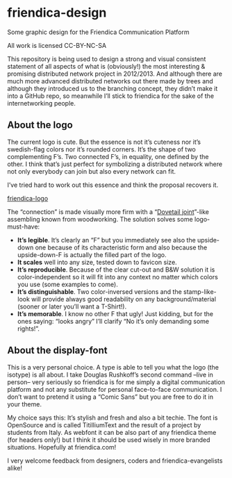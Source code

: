 friendica-design
================

Some graphic design for the Friendica Communication Platform

All work is licensed CC-BY-NC-SA

This repository is being used to design a strong and visual consistent statement of all aspects of what is (obviously!) the most interesting & promising distributed network project in 2012/2013. And although there are much more advanced distributed networks out there made by trees and although they introduced us to the branching concept, they didn’t make it into a GitHub repo, so meanwhile I’ll stick to friendica for the sake of the internetworking people.


About the logo
-----------------

The current logo is cute. But the essence is not it’s cuteness nor it’s swedish-flag colors nor it’s rounded corners. It’s the shape of two complementing F’s. Two connected F’s, in equality, one defined by the other. I think that’s just perfect for symbolizing a distributed network where not only everybody can join but also every network can fit.

I’ve tried hard to work out this essence and think the proposal recovers it. 

[friendica-logo](logo/use/friendica_logo_black_600.png)

The “connection” is made visually more firm with a “[Dovetail joint](http://en.wikipedia.org/wiki/Dovetail_joint)”-like assembling known from woodworking. The solution solves some logo-must-have:
- **It’s legible**. It’s clearly an “F” but you immediately see also the upside-down one because of its characteristic form and also because the upside-down-F is actually the filled part of the logo.
- **It scales** well into any size, tested down to favicon size.
- **It’s reproducible**. Because of the clear cut-out and B&W solution it is color-independent so it will fit into any context no matter which colors you use (some examples to come).
- **It’s distinguishable**. Two color-inversed versions and the stamp-like-look will provide always good readability on any background/material (sooner or later you’ll want a T-Shirt!). 
- **It’s memorable**. I know no other F that ugly! Just kidding, but for the ones saying: “looks angry” I’ll clarify “No it’s only demanding some rights!”.


About the display-font
--------------------------------

This is a very personal choice.
A type is able to tell you what the logo (the isotype) is all about. I take Douglas Rushkoff’s second command –live in person– very seriously so friendica is for me simply a digital communication platform and not any substitute for personal face-to-face communication.  I don’t want to pretend it using a “Comic Sans” but you are free to do it in your theme.

My choice says this: It’s stylish and fresh and also a bit techie.
The font is OpenSource and is called TitilliumText and the result of a project by students from Italy. As webfont it can be also part of any friendica theme (for headers only!) but I think it should be used wisely in more branded situations. Hopefully at friendica.com!


I very welcome feedback from designers, coders and friendica-evangelists alike!
